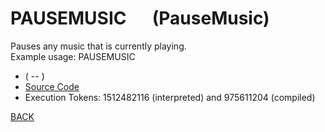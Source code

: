 # PAUSEMUSIC &emsp; (PauseMusic)
Pauses any music that is currently playing.<br/>Example usage: PAUSEMUSIC
* ( -- )
* [Source Code](../words/sound/PauseMusic.cs)
* Execution Tokens: 1512482116 (interpreted) and 975611204 (compiled)


[BACK](builtins.md#PauseMusic)
